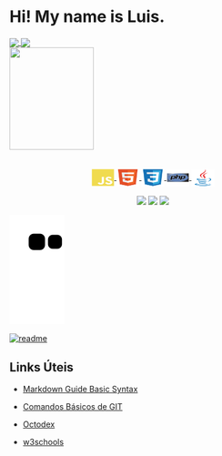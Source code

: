 <!DOCTYPE html>
<html lang="en">
<head>
    <meta charset="UTF-8">
    <meta http-equiv="X-UA-Compatible" content="IE=edge">
    <meta name="viewport" content="width=device-width, initial-scale=1.0">
</head>
<body>
    <h1> Hi! My name is Luis. </h1>

<div>
  <a href="https://github.com/Lrrsouza">
  <img height="180em"   align="center" src="https://github-readme-stats.vercel.app/api?username=Lrrsouza&show_icons=true&theme=react&include_all_commits=true&count_private=true"/>
  <img height="180em"  align="center" src="https://github-readme-stats.vercel.app/api/top-langs/?username=Lrrsouza&layout=compact&langs_count=10&theme=react" />
  <br>
  <img align="center" width="148" height="180" src="https://octodex.github.com/images/codercat.jpg">
</div>
<br>
<div  align="center"> 
  <div style="display: inline_block"><br>
  <img align="center" alt="Js" height="30" width="40" src="https://raw.githubusercontent.com/devicons/devicon/master/icons/javascript/javascript-plain.svg">
  <img align="center" alt="HTML" height="30" width="40" src="https://raw.githubusercontent.com/devicons/devicon/master/icons/html5/html5-original.svg">
  <img align="center" alt="CSS" height="30" width="40" src="https://raw.githubusercontent.com/devicons/devicon/master/icons/css3/css3-original.svg">
  <img align="center" alt="PHP" height="30" width="40" src="https://raw.githubusercontent.com/devicons/devicon/master/icons/php/php-original.svg">
  <img align="center" alt="java" height="30" width="40" src="https://raw.githubusercontent.com/devicons/devicon/master/icons/java/java-original.svg">
 
    
</div>
  <br><div> 
    <a href="https://www.linkedin.com/in/lrrsouza/"><img src="https://img.shields.io/badge/LinkedIn-0077B5?style=for-the-badge&logo=linkedin&logoColor=white"></a>
    <a href="https://t.me/lrrsouza"><img src="https://img.shields.io/badge/Telegram-2CA5E0?style=for-the-badge&logo=telegram&logoColor=white"></a>
    <a href="luisricardoramos0102@gmail.com"><img src="https://img.shields.io/badge/Gmail-D14836?style=for-the-badge&logo=gmail&logoColor=white"></a>
     
   </div>
 
</div>
 
 ![Snake animation](https://github.com/Lrrsouza/Lrrsouza/blob/output/github-contribution-grid-snake.svg)

[![readme](https://github-readme-stats.vercel.app/api/pin/?username=Lrrsouza&repo=Lrrsouza&theme=react)](https://github.com/Lrrsouza/Lrrsouza)

</body>
</html>
 
## Links Úteis
- [Markdown Guide Basic Syntax](https://www.markdownguide.org/basic-syntax/)
- [Comandos Básicos de GIT](https://www.hostinger.com.br/tutoriais/comandos-basicos-de-git?ppc_campaign=google_performance_max&gclid=Cj0KCQjwwJuVBhCAARIsAOPwGARwGnZxj1wtbVzmIay_zMHqIJBsk0qWXM6E1N9cn-sBFVIlitpWrw4aAvLeEALw_wcB)

- [Octodex](https://octodex.github.com/)

- [w3schools](https://www.w3schools.com/)
